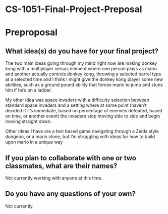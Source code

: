 # CS-1051-Final-Project-Preposal

# Preproposal

## What idea(s) do you have for your final project?

The two main ideas going through my mind right now are making donkey kong with a multiplayer versus element where one person plays as mario and another actually controls donkey kong, throwing a selected barrel type at a selected time and I think I might give the donkey kong player some new abilities, such as a ground pound ability that forces mario to jump and stuns him if he’s on a ladder.

My other idea was space invaders with a difficulty selection between standard space invaders and a setting where at some point (haven’t decided if it’s immediate, based on percentage of enemies defeated, based on time, or another event) the invaders stop moving side to side and begin moving straight down.

Other ideas I have are a text based game navigating through a Zelda style dungeon, or a mario clone, but I’m struggling with ideas for how to build upon mario in a unique way

## If you plan to collaborate with one or two classmates, what are their names?

Not currently working with anyone at this time.

## Do you have any questions of your own?

Not currently.

